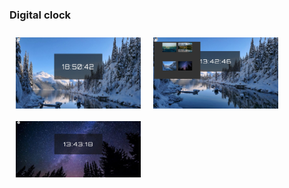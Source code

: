 ### Digital clock
<style>
div{
    display:flex;
    flex-wrap:wrap;
    width:100%;
}
img{
    width:200px;
    margin:10px;
}
</style>
<div>
<img src="./preview.jpg" alt="preview">
<img src="./preview2.jpg" alt="preview">
<img src="./preview3.jpg" alt="preview">
</div>